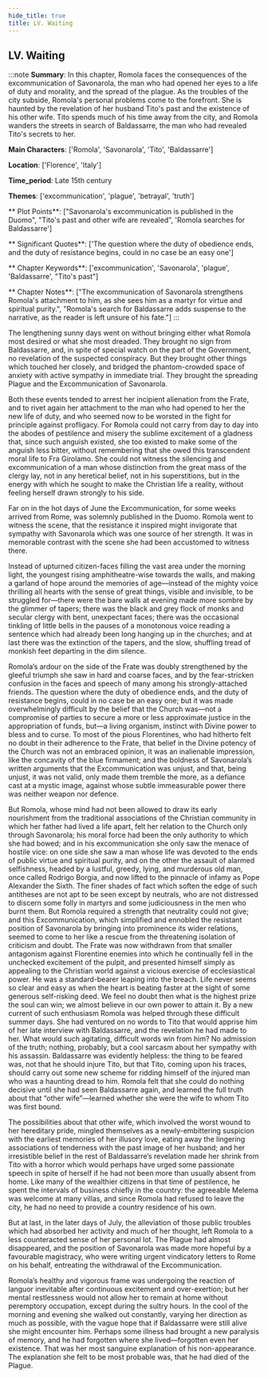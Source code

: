 ```yaml
---
hide_title: true
title: LV. Waiting
---
```

## LV. Waiting
:::note
**Summary**:
In this chapter, Romola faces the consequences of the excommunication of Savonarola, the man who had opened her eyes to a life of duty and morality, and the spread of the plague. As the troubles of the city subside, Romola's personal problems come to the forefront. She is haunted by the revelation of her husband Tito's past and the existence of his other wife. Tito spends much of his time away from the city, and Romola wanders the streets in search of Baldassarre, the man who had revealed Tito's secrets to her.

**Main Characters**:
['Romola', 'Savonarola', 'Tito', 'Baldassarre']

**Location**:
['Florence', 'Italy']

**Time_period**:
Late 15th century

**Themes**:
['excommunication', 'plague', 'betrayal', 'truth']

** Plot Points**:
["Savonarola's excommunication is published in the Duomo", "Tito's past and other wife are revealed", 'Romola searches for Baldassarre']

** Significant Quotes**:
['The question where the duty of obedience ends, and the duty of resistance begins, could in no case be an easy one']

** Chapter Keywords**:
['excommunication', 'Savonarola', 'plague', 'Baldassarre', "Tito's past"]

** Chapter Notes**:
["The excommunication of Savonarola strengthens Romola's attachment to him, as she sees him as a martyr for virtue and spiritual purity.", "Romola's search for Baldassarre adds suspense to the narrative, as the reader is left unsure of his fate."]
:::


The lengthening sunny days went on without bringing either what Romola most desired or what she most dreaded. They brought no sign from Baldassarre, and, in spite of special watch on the part of the Government, no revelation of the suspected conspiracy. But they brought other things which touched her closely, and bridged the phantom-crowded space of anxiety with active sympathy in immediate trial. They brought the spreading Plague and the Excommunication of Savonarola. 

Both these events tended to arrest her incipient alienation from the Frate, and to rivet again her attachment to the man who had opened to her the new life of duty, and who seemed now to be worsted in the fight for principle against profligacy. For Romola could not carry from day to day into the abodes of pestilence and misery the sublime excitement of a gladness that, since such anguish existed, she too existed to make some of the anguish less bitter, without remembering that she owed this transcendent moral life to Fra Girolamo. She could not witness the silencing and excommunication of a man whose distinction from the great mass of the clergy lay, not in any heretical belief, not in his superstitions, but in the energy with which he sought to make the Christian life a reality, without feeling herself drawn strongly to his side. 

Far on in the hot days of June the Excommunication, for some weeks arrived from Rome, was solemnly published in the Duomo. Romola went to witness the scene, that the resistance it inspired might invigorate that sympathy with Savonarola which was one source of her strength. It was in memorable contrast with the scene she had been accustomed to witness there. 

Instead of upturned citizen-faces filling the vast area under the morning light, the youngest rising amphitheatre-wise towards the walls, and making a garland of hope around the memories of age—instead of the mighty voice thrilling all hearts with the sense of great things, visible and invisible, to be struggled for—there were the bare walls at evening made more sombre by the glimmer of tapers; there was the black and grey flock of monks and secular clergy with bent, unexpectant faces; there was the occasional tinkling of little bells in the pauses of a monotonous voice reading a sentence which had already been long hanging up in the churches; and at last there was the extinction of the tapers, and the slow, shuffling tread of monkish feet departing in the dim silence. 

Romola’s ardour on the side of the Frate was doubly strengthened by the gleeful triumph she saw in hard and coarse faces, and by the fear-stricken confusion in the faces and speech of many among his strongly-attached friends. The question where the duty of obedience ends, and the duty of resistance begins, could in no case be an easy one; but it was made overwhelmingly difficult by the belief that the Church was—not a compromise of parties to secure a more or less approximate justice in the appropriation of funds, but—a living organism, instinct with Divine power to bless and to curse. To most of the pious Florentines, who had hitherto felt no doubt in their adherence to the Frate, that belief in the Divine potency of the Church was not an embraced opinion, it was an inalienable impression, like the concavity of the blue firmament; and the boldness of Savonarola’s written arguments that the Excommunication was unjust, and that, being unjust, it was not valid, only made them tremble the more, as a defiance cast at a mystic image, against whose subtle immeasurable power there was neither weapon nor defence. 

But Romola, whose mind had not been allowed to draw its early nourishment from the traditional associations of the Christian community in which her father had lived a life apart, felt her relation to the Church only through Savonarola; his moral force had been the only authority to which she had bowed; and in his excommunication she only saw the menace of hostile vice: on one side she saw a man whose life was devoted to the ends of public virtue and spiritual purity, and on the other the assault of alarmed selfishness, headed by a lustful, greedy, lying, and murderous old man, once called Rodrigo Borgia, and now lifted to the pinnacle of infamy as Pope Alexander the Sixth. The finer shades of fact which soften the edge of such antitheses are not apt to be seen except by neutrals, who are not distressed to discern some folly in martyrs and some judiciousness in the men who burnt them. But Romola required a strength that neutrality could not give; and this Excommunication, which simplified and ennobled the resistant position of Savonarola by bringing into prominence its wider relations, seemed to come to her like a rescue from the threatening isolation of criticism and doubt. The Frate was now withdrawn from that smaller antagonism against Florentine enemies into which he continually fell in the unchecked excitement of the pulpit, and presented himself simply as appealing to the Christian world against a vicious exercise of ecclesiastical power. He was a standard-bearer leaping into the breach. Life never seems so clear and easy as when the heart is beating faster at the sight of some generous self-risking deed. We feel no doubt then what is the highest prize the soul can win; we almost believe in our own power to attain it. By a new current of such enthusiasm Romola was helped through these difficult summer days. She had ventured on no words to Tito that would apprise him of her late interview with Baldassarre, and the revelation he had made to her. What would such agitating, difficult words win from him? No admission of the truth; nothing, probably, but a cool sarcasm about her sympathy with his assassin. Baldassarre was evidently helpless: the thing to be feared was, not that he should injure Tito, but that Tito, coming upon his traces, should carry out some new scheme for ridding himself of the injured man who was a haunting dread to him. Romola felt that she could do nothing decisive until she had seen Baldassarre again, and learned the full truth about that “other wife”—learned whether she were the wife to whom Tito was first bound. 

The possibilities about that other wife, which involved the worst wound to her hereditary pride, mingled themselves as a newly-embittering suspicion with the earliest memories of her illusory love, eating away the lingering associations of tenderness with the past image of her husband; and her irresistible belief in the rest of Baldassarre’s revelation made her shrink from Tito with a horror which would perhaps have urged some passionate speech in spite of herself if he had not been more than usually absent from home. Like many of the wealthier citizens in that time of pestilence, he spent the intervals of business chiefly in the country: the agreeable Melema was welcome at many villas, and since Romola had refused to leave the city, he had no need to provide a country residence of his own. 

But at last, in the later days of July, the alleviation of those public troubles which had absorbed her activity and much of her thought, left Romola to a less counteracted sense of her personal lot. The Plague had almost disappeared, and the position of Savonarola was made more hopeful by a favourable magistracy, who were writing urgent vindicatory letters to Rome on his behalf, entreating the withdrawal of the Excommunication. 

Romola’s healthy and vigorous frame was undergoing the reaction of languor inevitable after continuous excitement and over-exertion; but her mental restlessness would not allow her to remain at home without peremptory occupation, except during the sultry hours. In the cool of the morning and evening she walked out constantly, varying her direction as much as possible, with the vague hope that if Baldassarre were still alive she might encounter him. Perhaps some illness had brought a new paralysis of memory, and he had forgotten where she lived—forgotten even her existence. That was her most sanguine explanation of his non-appearance. The explanation she felt to be most probable was, that he had died of the Plague. 


